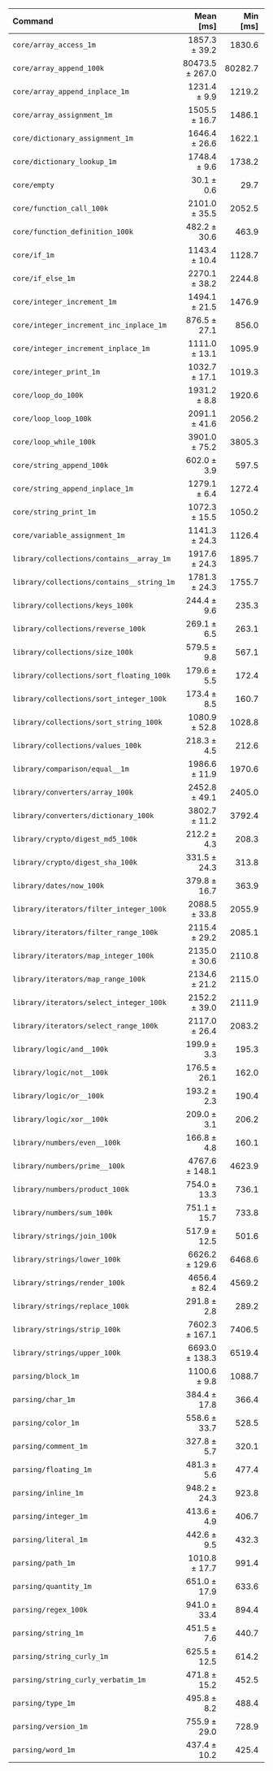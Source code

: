 | Command | Mean [ms] | Min [ms] | Max [ms] |
|:---|---:|---:|---:|
| `core/array_access_1m` | 1857.3 ± 39.2 | 1830.6 | 1914.6 | 61.67 ± 1.74 |
| `core/array_append_100k` | 80473.5 ± 267.0 | 80282.7 | 80852.5 | 2672.02 ± 50.60 |
| `core/array_append_inplace_1m` | 1231.4 ± 9.9 | 1219.2 | 1242.2 | 40.89 ± 0.83 |
| `core/array_assignment_1m` | 1505.5 ± 16.7 | 1486.1 | 1520.4 | 49.99 ± 1.08 |
| `core/dictionary_assignment_1m` | 1646.4 ± 26.6 | 1622.1 | 1684.3 | 54.67 ± 1.35 |
| `core/dictionary_lookup_1m` | 1748.4 ± 9.6 | 1738.2 | 1758.8 | 58.05 ± 1.13 |
| `core/empty` | 30.1 ± 0.6 | 29.7 | 30.9 |
| `core/function_call_100k` | 2101.0 ± 35.5 | 2052.5 | 2135.7 | 69.76 ± 1.76 |
| `core/function_definition_100k` | 482.2 ± 30.6 | 463.9 | 527.9 | 16.01 ± 1.06 |
| `core/if_1m` | 1143.4 ± 10.4 | 1128.7 | 1153.0 | 37.97 ± 0.79 |
| `core/if_else_1m` | 2270.1 ± 38.2 | 2244.8 | 2326.6 | 75.37 ± 1.89 |
| `core/integer_increment_1m` | 1494.1 ± 21.5 | 1476.9 | 1524.9 | 49.61 ± 1.17 |
| `core/integer_increment_inc_inplace_1m` | 876.5 ± 27.1 | 856.0 | 916.2 | 29.10 ± 1.05 |
| `core/integer_increment_inplace_1m` | 1111.0 ± 13.1 | 1095.9 | 1123.4 | 36.89 ± 0.81 |
| `core/integer_print_1m` | 1032.7 ± 17.1 | 1019.3 | 1055.3 | 34.29 ± 0.85 |
| `core/loop_do_100k` | 1931.2 ± 8.8 | 1920.6 | 1942.1 | 64.12 ± 1.23 |
| `core/loop_loop_100k` | 2091.1 ± 41.6 | 2056.2 | 2151.5 | 69.43 ± 1.89 |
| `core/loop_while_100k` | 3901.0 ± 75.2 | 3805.3 | 3964.6 | 129.53 ± 3.47 |
| `core/string_append_100k` | 602.0 ± 3.9 | 597.5 | 606.3 | 19.99 ± 0.39 |
| `core/string_append_inplace_1m` | 1279.1 ± 6.4 | 1272.4 | 1287.8 | 42.47 ± 0.82 |
| `core/string_print_1m` | 1072.3 ± 15.5 | 1050.2 | 1085.7 | 35.60 ± 0.84 |
| `core/variable_assignment_1m` | 1141.3 ± 24.3 | 1126.4 | 1177.3 | 37.89 ± 1.07 |
| `library/collections/contains__array_1m` | 1917.6 ± 24.3 | 1895.7 | 1950.3 | 63.67 ± 1.44 |
| `library/collections/contains__string_1m` | 1781.3 ± 24.3 | 1755.7 | 1814.2 | 59.15 ± 1.37 |
| `library/collections/keys_100k` | 244.4 ± 9.6 | 235.3 | 257.8 | 8.12 ± 0.35 |
| `library/collections/reverse_100k` | 269.1 ± 6.5 | 263.1 | 278.3 | 8.94 ± 0.27 |
| `library/collections/size_100k` | 579.5 ± 9.8 | 567.1 | 587.7 | 19.24 ± 0.48 |
| `library/collections/sort_floating_100k` | 179.6 ± 5.5 | 172.4 | 185.7 | 5.96 ± 0.21 |
| `library/collections/sort_integer_100k` | 173.4 ± 8.5 | 160.7 | 178.1 | 5.76 ± 0.30 |
| `library/collections/sort_string_100k` | 1080.9 ± 52.8 | 1028.8 | 1153.9 | 35.89 ± 1.88 |
| `library/collections/values_100k` | 218.3 ± 4.5 | 212.6 | 223.5 | 7.25 ± 0.20 |
| `library/comparison/equal__1m` | 1986.6 ± 11.9 | 1970.6 | 1999.5 | 65.96 ± 1.29 |
| `library/converters/array_100k` | 2452.8 ± 49.1 | 2405.0 | 2496.5 | 81.44 ± 2.23 |
| `library/converters/dictionary_100k` | 3802.7 ± 11.2 | 3792.4 | 3818.5 | 126.26 ± 2.38 |
| `library/crypto/digest_md5_100k` | 212.2 ± 4.3 | 208.3 | 218.2 | 7.05 ± 0.19 |
| `library/crypto/digest_sha_100k` | 331.5 ± 24.3 | 313.8 | 367.3 | 11.01 ± 0.83 |
| `library/dates/now_100k` | 379.8 ± 16.7 | 363.9 | 403.2 | 12.61 ± 0.60 |
| `library/iterators/filter_integer_100k` | 2088.5 ± 33.8 | 2055.9 | 2133.4 | 69.35 ± 1.71 |
| `library/iterators/filter_range_100k` | 2115.4 ± 29.2 | 2085.1 | 2155.2 | 70.24 ± 1.63 |
| `library/iterators/map_integer_100k` | 2135.0 ± 30.6 | 2110.8 | 2175.6 | 70.89 ± 1.67 |
| `library/iterators/map_range_100k` | 2134.6 ± 21.2 | 2115.0 | 2153.5 | 70.88 ± 1.50 |
| `library/iterators/select_integer_100k` | 2152.2 ± 39.0 | 2111.9 | 2205.0 | 71.46 ± 1.86 |
| `library/iterators/select_range_100k` | 2117.0 ± 26.4 | 2083.2 | 2138.4 | 70.29 ± 1.58 |
| `library/logic/and__100k` | 199.9 ± 3.3 | 195.3 | 202.8 | 6.64 ± 0.16 |
| `library/logic/not__100k` | 176.5 ± 26.1 | 162.0 | 215.5 | 5.86 ± 0.87 |
| `library/logic/or__100k` | 193.2 ± 2.3 | 190.4 | 195.9 | 6.41 ± 0.14 |
| `library/logic/xor__100k` | 209.0 ± 3.1 | 206.2 | 213.5 | 6.94 ± 0.17 |
| `library/numbers/even__100k` | 166.8 ± 4.8 | 160.1 | 170.8 | 5.54 ± 0.19 |
| `library/numbers/prime__100k` | 4767.6 ± 148.1 | 4623.9 | 4974.6 | 158.30 ± 5.74 |
| `library/numbers/product_100k` | 754.0 ± 13.3 | 736.1 | 767.1 | 25.03 ± 0.64 |
| `library/numbers/sum_100k` | 751.1 ± 15.7 | 733.8 | 765.1 | 24.94 ± 0.70 |
| `library/strings/join_100k` | 517.9 ± 12.5 | 501.6 | 531.0 | 17.20 ± 0.52 |
| `library/strings/lower_100k` | 6626.2 ± 129.6 | 6468.6 | 6781.7 | 220.01 ± 5.95 |
| `library/strings/render_100k` | 4656.4 ± 82.4 | 4569.2 | 4764.6 | 154.61 ± 3.97 |
| `library/strings/replace_100k` | 291.8 ± 2.8 | 289.2 | 295.5 | 9.69 ± 0.20 |
| `library/strings/strip_100k` | 7602.3 ± 167.1 | 7406.5 | 7761.3 | 252.42 ± 7.28 |
| `library/strings/upper_100k` | 6693.0 ± 138.3 | 6519.4 | 6832.9 | 222.23 ± 6.18 |
| `parsing/block_1m` | 1100.6 ± 9.8 | 1088.7 | 1108.8 | 36.55 ± 0.75 |
| `parsing/char_1m` | 384.4 ± 17.8 | 366.4 | 405.7 | 12.76 ± 0.64 |
| `parsing/color_1m` | 558.6 ± 33.7 | 528.5 | 602.5 | 18.55 ± 1.17 |
| `parsing/comment_1m` | 327.8 ± 5.7 | 320.1 | 333.7 | 10.89 ± 0.28 |
| `parsing/floating_1m` | 481.3 ± 5.6 | 477.4 | 489.6 | 15.98 ± 0.35 |
| `parsing/inline_1m` | 948.2 ± 24.3 | 923.8 | 980.4 | 31.48 ± 1.00 |
| `parsing/integer_1m` | 413.6 ± 4.9 | 406.7 | 418.3 | 13.73 ± 0.30 |
| `parsing/literal_1m` | 442.6 ± 9.5 | 432.3 | 454.7 | 14.70 ± 0.42 |
| `parsing/path_1m` | 1010.8 ± 17.7 | 991.4 | 1028.2 | 33.56 ± 0.86 |
| `parsing/quantity_1m` | 651.0 ± 17.9 | 633.6 | 670.3 | 21.62 ± 0.72 |
| `parsing/regex_100k` | 941.0 ± 33.4 | 894.4 | 967.6 | 31.24 ± 1.25 |
| `parsing/string_1m` | 451.5 ± 7.6 | 440.7 | 458.6 | 14.99 ± 0.38 |
| `parsing/string_curly_1m` | 625.5 ± 12.5 | 614.2 | 643.5 | 20.77 ± 0.57 |
| `parsing/string_curly_verbatim_1m` | 471.8 ± 15.2 | 452.5 | 489.0 | 15.67 ± 0.58 |
| `parsing/type_1m` | 495.8 ± 8.2 | 488.4 | 506.7 | 16.46 ± 0.41 |
| `parsing/version_1m` | 755.9 ± 29.0 | 728.9 | 796.8 | 25.10 ± 1.07 |
| `parsing/word_1m` | 437.4 ± 10.2 | 425.4 | 445.9 | 14.52 ± 0.43 |
